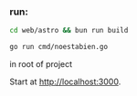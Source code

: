 ### run:

```bash
cd web/astro && bun run build
```

```bash
go run cmd/noestabien.go
```

in root of project

Start at [http://localhost:3000](http://localhost:3000).
